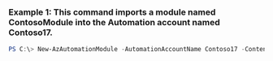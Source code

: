 ### Example 1: This command imports a module named ContosoModule into the Automation account named Contoso17.
```powershell
PS C:\> New-AzAutomationModule -AutomationAccountName Contoso17 -ContentLinkUri http://contosostorage.blob.core.windows.net/modules/ContosoModule.zip -Name ContosoModule -ResourceGroupName ResourceGroup01
```

